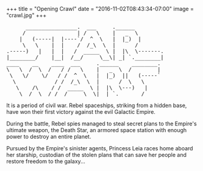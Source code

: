 +++
title = "Opening Crawl"
date = "2016-11-02T08:43:34-07:00"
image = "crawl.jpg"
+++
<pre>
      ________________.  ___     .______
     /                | /   \    |   _  \
    |   (-----|  |----`/  ^  \   |  |_)  |
     \   \    |  |    /  /_\  \  |      /
.-----)   |   |  |   /  _____  \ |  |\  \-------.
|________/    |__|  /__/     \__\| _| `.________|
____    __    ____  ___     .______    ________.
\   \  /  \  /   / /   \    |   _  \  /        |
 \   \/    \/   / /  ^  \   |  |_)  ||   (-----`
  \            / /  /_\  \  |      /  \   \
   \    /\    / /  _____  \ |  |\  \---)   |
    \__/  \__/ /__/     \__\|__| `._______/
</pre>


It is a period of civil war. Rebel spaceships, striking from a hidden base, have won their first victory against the evil Galactic Empire.

During the battle, Rebel spies managed to steal secret plans to the Empire's ultimate weapon, the Death Star, an armored space station with enough power to destroy an entire planet.

Pursued by the Empire's sinister agents, Princess Leia races home aboard her starship, custodian of the stolen plans that can save her people and restore freedom to the galaxy...
